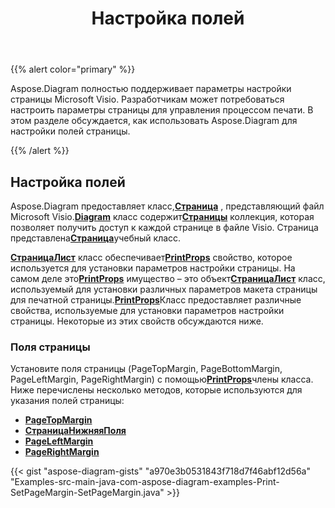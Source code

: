﻿---
title: Настройка полей
type: docs
weight: 20
url: /ru/java/setting-margins/
description: В этом разделе объясняется, как установить параметры страницы visio с помощью Aspose.Diagram.
---
{{% alert color="primary" %}}

Aspose.Diagram полностью поддерживает параметры настройки страницы Microsoft Visio. Разработчикам может потребоваться настроить параметры страницы для управления процессом печати. В этом разделе обсуждается, как использовать Aspose.Diagram для настройки полей страницы.

{{% /alert %}}

## **Настройка полей**

 Aspose.Diagram предоставляет класс,[**Страница**](https://reference.aspose.com/diagram/java/com.aspose.diagram/page) , представляющий файл Microsoft Visio.[**Diagram**](https://reference.aspose.com/diagram/java/com.aspose.diagram/diagram) класс содержит[**Страницы**](https://reference.aspose.com/diagram/java/com.aspose.diagram/pagecollection) коллекция, которая позволяет получить доступ к каждой странице в файле Visio. Страница представлена[**Страница**](https://reference.aspose.com/diagram/java/com.aspose.diagram/page)учебный класс.

[**СтраницаЛист**](https://reference.aspose.com/diagram/java/com.aspose.diagram/pagesheet) класс обеспечивает[**PrintProps**](https://reference.aspose.com/diagram/java/com.aspose.diagram/pagesheet#PrintProps) свойство, которое используется для установки параметров настройки страницы. На самом деле это[**PrintProps**](https://reference.aspose.com/diagram/java/com.aspose.diagram/pagesheet#PrintProps) имущество – это объект[**СтраницаЛист**](https://reference.aspose.com/diagram/java/com.aspose.diagram/pagesheet) класс, используемый для установки различных параметров макета страницы для печатной страницы.[**PrintProps**](https://reference.aspose.com/diagram/java/com.aspose.diagram/pagesheet#PrintProps)Класс предоставляет различные свойства, используемые для установки параметров настройки страницы. Некоторые из этих свойств обсуждаются ниже.

### **Поля страницы**

 Установите поля страницы (PageTopMargin, PageBottomMargin, PageLeftMargin, PageRightMargin) с помощью[**PrintProps**](https://reference.aspose.com/diagram/java/com.aspose.diagram/pagesheet#PrintProps)члены класса. Ниже перечислены несколько методов, которые используются для указания полей страницы:

- [**PageTopMargin**](https://reference.aspose.com/diagram/java/com.aspose.diagram/printprops#PageTopMargin)
- [**СтраницаНижняяПоля**](https://reference.aspose.com/diagram/java/com.aspose.diagram/printprops#PageBottomMargin)
- [**PageLeftMargin**](https://reference.aspose.com/diagram/java/com.aspose.diagram/printprops#PageLeftMargin)
- [**PageRightMargin**](https://reference.aspose.com/diagram/java/com.aspose.diagram/printprops#PageRightMargin)


{{< gist "aspose-diagram-gists" "a970e3b0531843f718d7f46abf12d56a" "Examples-src-main-java-com-aspose-diagram-examples-Print-SetPageMargin-SetPageMargin.java" >}}